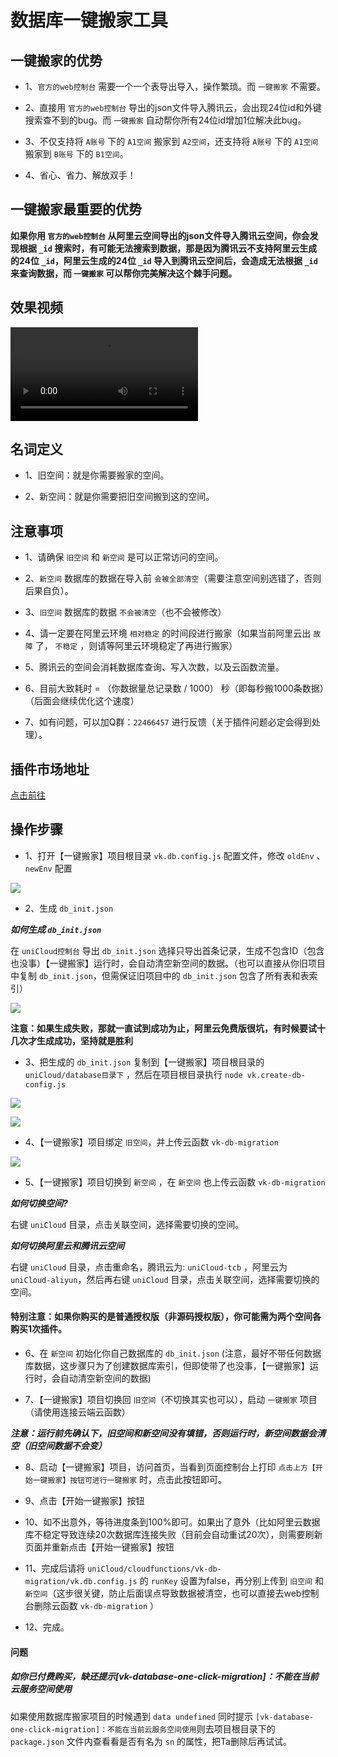 # 数据库一键搬家工具

## 一键搬家的优势

- 1、`官方的web控制台` 需要一个一个表导出导入，操作繁琐。而 `一键搬家` 不需要。

- 2、直接用 `官方的web控制台` 导出的json文件导入腾讯云，会出现24位id和外键搜索查不到的bug。而 `一键搬家` 自动帮你所有24位id增加1位解决此bug。

- 3、不仅支持将 `A账号` 下的 `A1空间` 搬家到 `A2空间`，还支持将 `A账号` 下的 `A1空间` 搬家到 `B账号` 下的 `B1空间`。

- 4、省心、省力、解放双手！

## 一键搬家最重要的优势

**如果你用 `官方的web控制台` 从阿里云空间导出的json文件导入腾讯云空间，你会发现根据 `_id` 搜索时，有可能无法搜索到数据，那是因为腾讯云不支持阿里云生成的24位 `_id`，阿里云生成的24位 `_id` 导入到腾讯云空间后，会造成无法根据 `_id` 来查询数据，而 `一键搬家` 可以帮你完美解决这个棘手问题。**

## 效果视频

<video src="https://vkceyugu.cdn.bspapp.com/VKCEYUGU-cf0c5e69-620c-4f3c-84ab-f4619262939f/257dab2e-eedc-48c4-aef7-d6149ea7b97b.mp4" controls="controls" style="max-width:100%;">
  您的浏览器不支持 video 标签。
</video>

## 名词定义

- 1、旧空间：就是你需要搬家的空间。

- 2、新空间：就是你需要把旧空间搬到这的空间。

## 注意事项

- 1、请确保 `旧空间` 和 `新空间` 是可以正常访问的空间。

- 2、`新空间` 数据库的数据在导入前 `会被全部清空`（需要注意空间别选错了，否则后果自负）。

- 3、`旧空间` 数据库的数据 `不会被清空`（也不会被修改）

- 4、请一定要在阿里云环境 `相对稳定` 的时间段进行搬家（如果当前阿里云出 `故障` 了， `不稳定` ，则请等阿里云环境稳定了再进行搬家）

- 5、腾讯云的空间会消耗数据库查询、写入次数，以及云函数流量。

- 6、目前大致耗时 = （你数据量总记录数 / 1000） 秒（即每秒搬1000条数据）（后面会继续优化这个速度）

- 7、如有问题，可以加Q群：`22466457` 进行反馈（关于插件问题必定会得到处理）。

## 插件市场地址

[点击前往](https://ext.dcloud.net.cn/plugin?id=6089)

## 操作步骤

- 1、打开【一键搬家】项目根目录 `vk.db.config.js` 配置文件，修改 `oldEnv` 、 `newEnv` 配置 

![](https://vkceyugu.cdn.bspapp.com/VKCEYUGU-cf0c5e69-620c-4f3c-84ab-f4619262939f/5fe13137-9111-4c8f-a2cd-07a61531f934.png)

- 2、生成 `db_init.json`

___如何生成 `db_init.json`___

在 `uniCloud控制台` 导出 `db_init.json` 选择只导出首条记录，生成不包含ID（包含也没事）【一键搬家】运行时，会自动清空新空间的数据。（也可以直接从你旧项目中复制 `db_init.json`，但需保证旧项目中的 `db_init.json` 包含了所有表和表索引）

![](https://vkceyugu.cdn.bspapp.com/VKCEYUGU-cf0c5e69-620c-4f3c-84ab-f4619262939f/e491b1ee-4a0d-4f93-8348-7b6915ae3a71.png)

**注意：如果生成失败，那就一直试到成功为止，阿里云免费版很坑，有时候要试十几次才生成成功，坚持就是胜利**

- 3、把生成的 `db_init.json` 复制到【一键搬家】项目根目录的 `uniCloud/database目录下` ，然后在项目根目录执行 `node vk.create-db-config.js`

![](https://vkceyugu.cdn.bspapp.com/VKCEYUGU-cf0c5e69-620c-4f3c-84ab-f4619262939f/45141e8f-393d-4f4d-b7e7-c89a24e70086.png)

![](https://vkceyugu.cdn.bspapp.com/VKCEYUGU-cf0c5e69-620c-4f3c-84ab-f4619262939f/4ee5f06a-4665-450e-8d8f-00825a8801ea.png)

- 4、【一键搬家】项目绑定 `旧空间`，并上传云函数 `vk-db-migration`

![](https://vkceyugu.cdn.bspapp.com/VKCEYUGU-cf0c5e69-620c-4f3c-84ab-f4619262939f/14fe3965-8268-4ab0-9dd4-6361451d0885.png)

- 5、【一键搬家】项目切换到 `新空间` ，在 `新空间` 也上传云函数 `vk-db-migration`

___如何切换空间?___

右键 `uniCloud` 目录，点击关联空间，选择需要切换的空间。

___如何切换阿里云和腾讯云空间___

右键 `uniCloud` 目录，点击重命名，腾讯云为: `uniCloud-tcb` ，阿里云为 `uniCloud-aliyun`，然后再右键 `uniCloud` 目录，点击关联空间，选择需要切换的空间。

#### 特别注意：如果你购买的是普通授权版（非源码授权版），你可能需为两个空间各购买1次插件。

- 6、在 `新空间` 初始化你自己数据库的 `db_init.json` (注意，最好不带任何数据库数据，这步骤只为了创建数据库索引，但即使带了也没事，【一键搬家】运行时，会自动清空新空间的数据)

- 7、【一键搬家】项目切换回 `旧空间`（不切换其实也可以），启动 `一键搬家` 项目（请使用连接云端云函数）

___注意：运行前先确认下，旧空间和新空间没有填错，否则运行时，新空间数据会清空（旧空间数据不会变）___

- 8、启动【一键搬家】项目，访问首页，当看到页面控制台上打印 `点击上方【开始一键搬家】按钮可进行一键搬家` 时，点击此按钮即可。

- 9、点击【开始一键搬家】按钮

- 10、如不出意外，等待进度条到100%即可。如果出了意外（比如阿里云数据库不稳定导致连续20次数据库连接失败（目前会自动重试20次），则需要刷新页面并重新点击【开始一键搬家】按钮

- 11、完成后请将 `uniCloud/cloudfunctions/vk-db-migration/vk.db.config.js` 的 `runKey` 设置为false，再分别上传到 `旧空间` 和 `新空间`（这步很关键，防止后面误点导致数据被清空，也可以直接去web控制台删除云函数 `vk-db-migration` ）

- 12、完成。

#### 问题

##### 如你已付费购买，缺还提示[vk-database-one-click-migration]：不能在当前云服务空间使用

如果使用数据库搬家项目的时候遇到 `data undefined` 同时提示 `[vk-database-one-click-migration]：不能在当前云服务空间使用​`
则去项目根目录下的 `package.json` 文件内查看看是否有名为 `sn` 的属性，把Ta删除后再试试。




